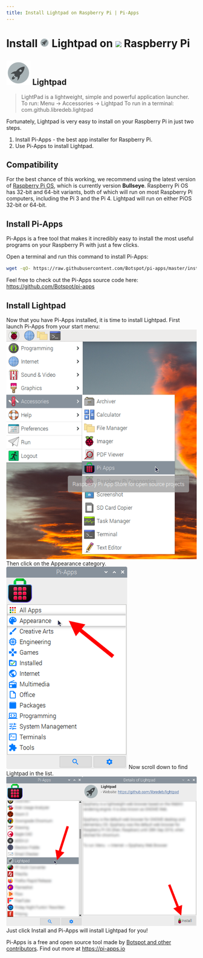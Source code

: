 ```yaml
---
title: Install Lightpad on Raspberry Pi | Pi-Apps
---
```

<div class="simple-install-content content">

# Install <img src="/img/app-icons/Lightpad/icon-64.png" height=24> Lightpad on <img src=https://www.vectorlogo.zone/logos/raspberrypi/raspberrypi-icon.svg height=24> Raspberry Pi

## <img src="/img/app-icons/Lightpad/icon-64.png"> Lightpad
> LightPad is a lightweight, simple and powerful application launcher.
> To run: Menu -> Accessories -> Lightpad
> To run in a terminal: com.github.libredeb.lightpad

Fortunately, Lightpad is very easy to install on your Raspberry Pi in just two steps.
1. Install Pi-Apps - the best app installer for Raspberry Pi.
2. Use Pi-Apps to install Lightpad.
</div>
<div class="simple-install-content content">

## Compatibility
For the best chance of this working, we recommend using the latest version of [Raspberry Pi OS](https://www.raspberrypi.com/software/), which is currently version **Bullseye**.
Raspberry Pi OS has 32-bit and 64-bit variants, both of which will run on most Raspberry Pi computers, including the Pi 3 and the Pi 4.
Lightpad will run on either PiOS 32-bit or 64-bit.
</div>
<div class="simple-install-content content">

## Install Pi-Apps

Pi-Apps is a free tool that makes it incredibly easy to install the most useful programs on your Raspberry Pi with just a few clicks.

Open a terminal and run this command to install Pi-Apps:
```bash
wget -qO- https://raw.githubusercontent.com/Botspot/pi-apps/master/install | bash
```
Feel free to check out the Pi-Apps source code here: https://github.com/Botspot/pi-apps
</div>
<div class="simple-install-content content">

## Install Lightpad

Now that you have Pi-Apps installed, it is time to install Lightpad.
First launch Pi-Apps from your start menu:
<img src="/img/start-menu.png">
Then click on the Appearance category.
<img src="/img/category-selections/Appearance.png">
Now scroll down to find Lightpad in the list.
<img src="/img/app-icons/Lightpad/app-selection.png">
Just click Install and Pi-Apps will install Lightpad for you!
</div>
<div class="simple-install-content content">

Pi-Apps is a free and open source tool made by [Botspot and other contributors](/about/#contributors). Find out more at https://pi-apps.io
</div>
